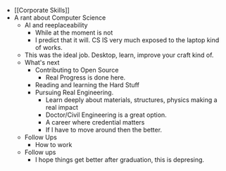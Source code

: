 - [[Corporate Skills]]
- A rant about Computer Science
	- AI and reeplaceability
		- While at the moment is not
		- I predict that it will. CS IS very much exposed to the laptop kind of works.
	- This was the ideal job. Desktop, learn, improve your craft kind of.
	- What's next
		- Contributing to Open Source
			- Real Progress is done here.
		- Reading and learning the Hard Stuff
		- Pursuing Real Engineering.
			- Learn deeply about materials, structures, physics making a real impact
			- Doctor/Civil Engineering is a great option.
			- A career where credential matters
			- If I have to move around then the better.
	- Follow Ups
		- How to work
	- Follow ups
		- I hope things get better after graduation, this is depresing.